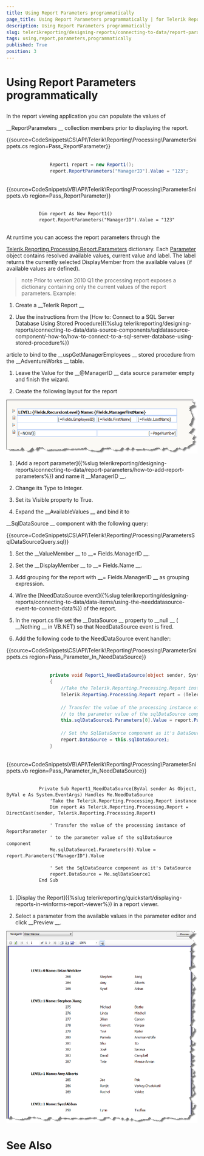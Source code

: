 ```yaml
---
title: Using Report Parameters programmatically
page_title: Using Report Parameters programmatically | for Telerik Reporting Documentation
description: Using Report Parameters programmatically
slug: telerikreporting/designing-reports/connecting-to-data/report-parameters/using-report-parameters-programmatically
tags: using,report,parameters,programmatically
published: True
position: 3
---
```


# Using Report Parameters programmatically



## 

In the report viewing application you can populate the values of 
        
__ReportParameters
__ collection members prior to displaying the report.


{{source=CodeSnippets\CS\API\Telerik\Reporting\Processing\ParameterSnippets.cs region=Pass_ReportParameter}}
````C#
	
	            Report1 report = new Report1();
	            report.ReportParameters["ManagerID"].Value = "123";
	
````




{{source=CodeSnippets\VB\API\Telerik\Reporting\Processing\ParameterSnippets.vb region=Pass_ReportParameter}}
````VB
	
	        Dim report As New Report1()
	        report.ReportParameters("ManagerID").Value = "123"
	
````




At runtime you can access the report parameters through the 
        
[Telerik.Reporting.Processing.Report.Parameters](/reporting/api/Telerik.Reporting.Processing.Report#Telerik_Reporting_Processing_Report_Parameters)
        dictionary. Each 
[Parameter](/reporting/api/Telerik.Reporting.Processing.Parameter)
        object contains resolved available values, current value and label. 
        The label returns the currently selected DisplayMember
        from the available values (if available values are defined).


>note Prior to version 2010 Q1 the processing report exposes a dictionary           containing only the current values of the report parameters.
Example:


1. Create a 
__Telerik Report
__

1. Use the instructions from the 
[How to: Connect to a SQL Server Database Using Stored Procedure]({%slug telerikreporting/designing-reports/connecting-to-data/data-source-components/sqldatasource-component/-how-to/how-to-connect-to-a-sql-server-database-using-stored-procedure%})
 
  article to bind to the 
__uspGetManagerEmployees
__ stored procedure from the 
__AdventureWorks
__ table. 


1. Leave the Value for the 
__@ManagerID
__ data source parameter empty and finish the wizard.


1. Create the following layout for the report
  
  
  ![](images/DesignParameters008.png)

1. [Add a report 
   parameter]({%slug telerikreporting/designing-reports/connecting-to-data/report-parameters/how-to-add-report-parameters%})
 and name it 
__ManagerID
__.


1. Change its Type to Integer.


1. Set its Visible property to True.


1. Expand the 
__AvailableValues
__ and bind it to 
  
__SqlDataSource
__ component with
  the following query:
  


{{source=CodeSnippets\CS\API\Telerik\Reporting\Processing\ParametersSqlDataSourceQuery.sql}}





1. Set the 
__ValueMember
__ to 
__= Fields.ManagerID
__.


1. Set the 
__DisplayMember
__ to 
__= Fields.Name
__.


1. Add grouping for the report with 
__= Fields.ManagerID
__ as grouping expression.


1. Wire the 
[NeedDataSource event]({%slug telerikreporting/designing-reports/connecting-to-data/data-items/using-the-needdatasource-event-to-connect-data%})
 of the report.


1. In the report.cs file set the 
__DataSource
__ property
   to 
__null
__ (
__Nothing
__ in VB.NET) 
   so that NeedDataSource event is fired.


1. Add the following code to the NeedDataSource event handler:
   


{{source=CodeSnippets\CS\API\Telerik\Reporting\Processing\ParameterSnippets.cs region=Pass_Parameter_In_NeedDataSource}}
````C#
	
	            private void Report1_NeedDataSource(object sender, System.EventArgs e)
	            {
	                //Take the Telerik.Reporting.Processing.Report instance
	                Telerik.Reporting.Processing.Report report = (Telerik.Reporting.Processing.Report)sender;
	
	                // Transfer the value of the processing instance of ReportParameter
	                // to the parameter value of the sqlDataSource component
	                this.sqlDataSource1.Parameters[0].Value = report.Parameters["ManagerID"].Value;
	
	                // Set the SqlDataSource component as it's DataSource
	                report.DataSource = this.sqlDataSource1;
	            }
	
````




{{source=CodeSnippets\VB\API\Telerik\Reporting\Processing\ParameterSnippets.vb region=Pass_Parameter_In_NeedDataSource}}
````VB
	
	        Private Sub Report1_NeedDataSource(ByVal sender As Object, ByVal e As System.EventArgs) Handles Me.NeedDataSource
	            'Take the Telerik.Reporting.Processing.Report instance
	            Dim report As Telerik.Reporting.Processing.Report = DirectCast(sender, Telerik.Reporting.Processing.Report)
	
	            ' Transfer the value of the processing instance of ReportParameter
	            ' to the parameter value of the sqlDataSource component
	            Me.sqlDataSource1.Parameters(0).Value = report.Parameters("ManagerID").Value
	
	            ' Set the SqlDataSource component as it's DataSource
	            report.DataSource = Me.sqlDataSource1
	        End Sub
	
````




1. [Display the Report]({%slug telerikreporting/quickstart/displaying-reports-in-winforms-report-viewer%})
   in a report viewer.


1. Select a parameter from the available values in the parameter editor 
   and click 
__Preview
__.
   
  
  ![](images/DesignParameters009.png)

# See Also

